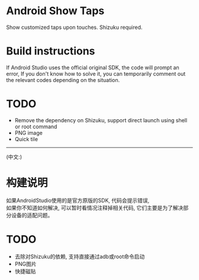 # Android Show Taps
Show customized taps upon touches. Shizuku required.

# Build instructions
If Android Studio uses the official original SDK, the code will prompt an error,
If you don't know how to solve it, you can temporarily comment out the relevant codes depending on the situation. 

# TODO
- Remove the dependency on Shizuku, support direct launch using shell or root command
- PNG image
- Quick tile

---

(中文:)

# 构建说明
如果AndroidStudio使用的是官方原版的SDK, 代码会提示错误,  
如果你不知道如何解决, 可以暂时看情况注释掉相关代码, 它们主要是为了解决部分设备的适配问题。

# TODO
- 去除对Shizuku的依赖, 支持直接通过adb或root命令启动
- PNG图片
- 快捷磁贴
